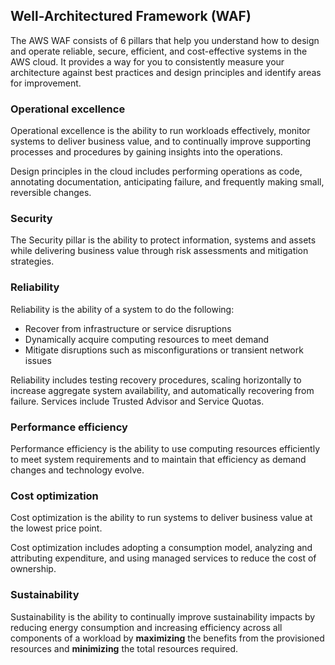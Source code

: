 ## Well-Architectured Framework (WAF)

The AWS WAF consists of 6 pillars that help you understand how to design and operate reliable, secure, efficient, and cost-effective systems in the AWS cloud. It provides a way for you to consistently measure your architecture against best practices and design principles and identify areas for improvement.

### Operational excellence

Operational excellence is the ability to run workloads effectively, monitor systems to deliver business value, and to continually improve supporting processes and procedures by gaining insights into the operations.

Design principles in the cloud includes performing operations as code, annotating documentation, anticipating failure, and frequently making small, reversible changes.

### Security

The Security pillar is the ability to protect information, systems and assets while delivering business value through risk assessments and mitigation strategies.

### Reliability

Reliability is the ability of a system to do the following:

- Recover from infrastructure or service disruptions
- Dynamically acquire computing resources to meet demand
- Mitigate disruptions such as misconfigurations or transient network issues

Reliability includes testing recovery procedures, scaling horizontally to increase aggregate system availability, and automatically recovering from failure. Services include Trusted Advisor and Service Quotas.

### Performance efficiency

Performance efficiency is the ability to use computing resources efficiently to meet system requirements and to maintain that efficiency as demand changes and technology evolve.

### Cost optimization

Cost optimization is the ability to run systems to deliver business value at the lowest price point.

Cost optimization includes adopting a consumption model, analyzing and attributing expenditure, and using managed services to reduce the cost of ownership.

### Sustainability

Sustainability is the ability to continually improve sustainability impacts by reducing energy consumption and increasing efficiency across all components of a workload by **maximizing** the benefits from the provisioned resources and **minimizing** the total resources required.
